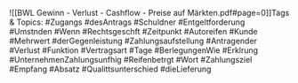 
![[BWL Gewinn - Verlust - Cashflow - Preise auf Märkten.pdf#page=0]]Tags & Topics:
   #Zugangs
   #desAntrags
   #Schuldner
   #Entgeltforderung
   #Umstnden
   #Wenn
   #Rechtsgeschft
   #Zeitpunkt
   #Autoreifen
   #Kunde
   #Mehrwert
   #derGegenleistung
   #Zahlungsaufstellung
   #Antragender
   #Verlust
   #Funktion
   #Vertragsart
   #Tage
   #BerlegungenWie
   #Erklrung
   #UnternehmenZahlungsunfhig
   #Reifenbetrgt
   #Wort
   #Zahlungsziel
   #Empfang
   #Absatz
   #Qualittsunterschied
   #dieLieferung